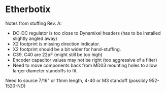 # Etherbotix

Notes from stuffing Rev. A:
 * DC-DC regulator is too close to Dynamixel headers (has to be installed slightly angled away)
 * X2 footprint is missing direction indicator.
 * X2 footprint should be a bit wider for hand-stuffing.
 * C39, C40 are 22pF (might still be too high)
 * Encoder capacitor values may not be right (too aggressive of a filter)
 * Need to move components back from MD03 mounting holes to allow larger diameter standoffs to fit.

Need to source 7/16" or 11mm length, 4-40 or M3 standoff (possibly 952-1520-ND)
